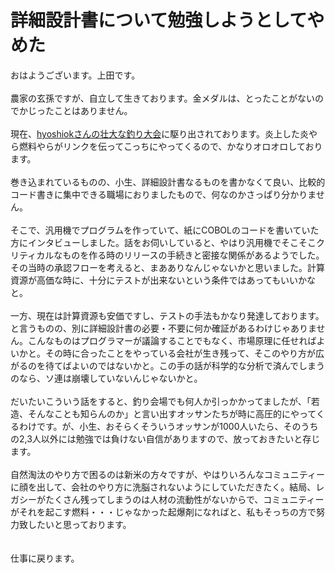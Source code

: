 # 詳細設計書について勉強しようとしてやめた
おはようございます。上田です。<br />
<br />
農家の玄孫ですが、自立して生きております。金メダルは、とったことがないのでかじったことはありません。<br />
<br />
現在、<a href="http://d.hatena.ne.jp/hyoshiok/20140310/p1" target="_blank">hyoshiokさんの壮大な釣り大会</a>に駆り出されております。炎上した炎やら燃料やらがリンクを伝ってこっちにやってくるので、かなりオロオロしております。<br />
<br />
巻き込まれているものの、小生、詳細設計書なるものを書かなくて良い、比較的コード書きに集中できる職場におりましたもので、何なのかさっぱり分かりません。<br />
<br />
そこで、汎用機でプログラムを作っていて、紙にCOBOLのコードを書いていた方にインタビューしました。話をお伺いしていると、やはり汎用機でそこそこクリティカルなものを作る時のリリースの手続きと密接な関係があるようでした。その当時の承認フローを考えると、まあありなんじゃないかと思いました。計算資源が高価な時に、十分にテストが出来ないという条件ではあってもいいかなと。<br />
<br />
一方、現在は計算資源も安価ですし、テストの手法もかなり発達しております。と言うものの、別に詳細設計書の必要・不要に何か確証があるわけじゃありません。こんなものはプログラマーが議論することでもなく、市場原理に任せればよいかと。その時に合ったことをやっている会社が生き残って、そこのやり方が広がるのを待てばよいのではないかと。この手の話が科学的な分析で済んでしまうのなら、ソ連は崩壊していないんじゃないかと。<br />
<br />
だいたいこういう話をすると、釣り会場でも何人か引っかかってましたが、「若造、そんなことも知らんのか」と言い出すオッサンたちが時に高圧的にやってくるわけです。が、小生、おそらくそういうオッサンが1000人いたら、そのうちの2,3人以外には勉強では負けない自信がありますので、放っておきたいと存じます。<br />
<br />
自然淘汰のやり方で困るのは新米の方々ですが、やはりいろんなコミュニティーに顔を出して、会社のやり方に洗脳されないようにしていただきたく。結局、レガシーがたくさん残ってしまうのは人材の流動性がないからで、コミュニティーがそれを起こす燃料・・・じゃなかった起爆剤になればと、私もそっちの方で努力致したいと思っております。<br />
<br />
<br />
仕事に戻ります。
